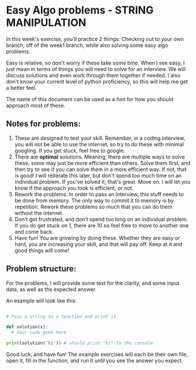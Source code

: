 # Easy Algo problems - STRING MANIPULATION

In this week's exercise, you'll practice 2 things: Checking out to your own branch, off of the week1 branch, while also solving some easy algo problems.

Easy is relative, so don't worry if these take some time. When I see easy, I just mean in terms of things you will need to solve for an interview. We will discuss solutions and even work through them together if needed. I also don't know your current level of python proficiency, so this will help me get a better feel.

The name of this document can be used as a hint for how you should approach most of these.

## Notes for problems:

1. These are designed to test your skill. Remember, in a coding interview, you will not be able to use the internet, so try to do these with minimal googling. If you get stuck, feel free to google.
2. There are **optimal** solutions. Meaning, there are multiple ways to solve these, some may just be more efficient than others. Solve them first, and then try to see if you can solve them in a more efficient way. If not, that is good! I will reiterate this later, but don't spend too much time on an individual problem. If you've solved it, that's great. Move on. I will let you know if the approach you took is efficient, or not.
3. Rework the problems. In order to pass an interview, this stuff needs to be done from memory. The only way to commit it to memory is by repetition. Rework these problems so much that you can do them without the internet.
4. Don't get frustrated, and don't spend too long on an individual problem. If you do get stuck on 1, there are 10 so feel free to move to another one and come back.
5. Have fun! You are growing by doing these. Whether they are easy or hard, you are increasing your skill, and that will pay off. Keep at it and good things will come!

## Problem structure:

For the problems, I will provide some text for the clarity, and some input data, as well as the expected answer.

An example will look like this:

```python

# Pass a string to a function and print it

def solution(x):
  # Your code goes here

print(solution('hi')) # should print "hi" to the console
```

Good luck, and have fun! The example exercises will each be their own file, open it, fill in the function, and run it until you see the answer you expect.
